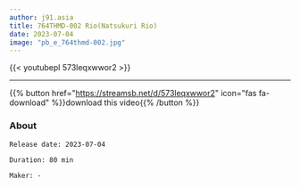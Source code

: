 ```yaml
---
author: j91.asia
title: 764THMD-002 Rio(Natsukuri Rio)
date: 2023-07-04
image: "pb_e_764thmd-002.jpg"
---
```



{{< youtubepl 573leqxwwor2 >}}
___

{{% button href="https://streamsb.net/d/573leqxwwor2" icon="fas fa-download" %}}download this video{{% /button %}}
### About

`Release date: 2023-07-04`

`Duration: 80 min`

`Maker:	-`